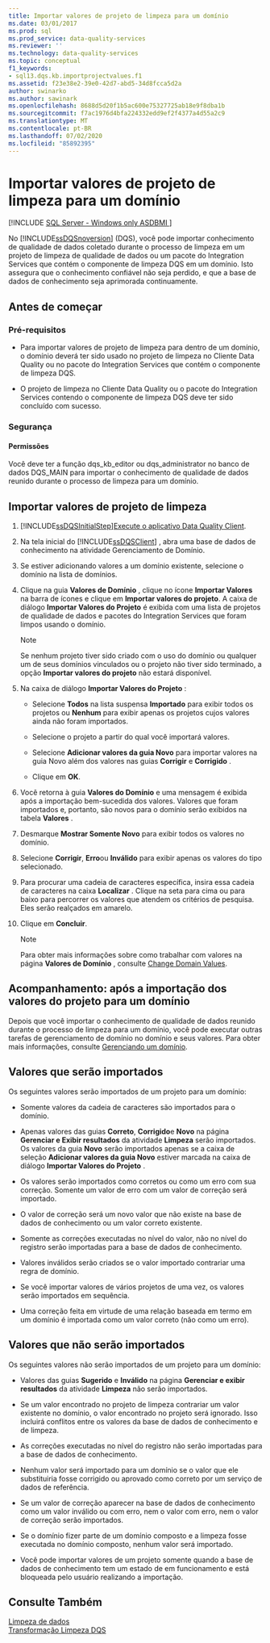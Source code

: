 ```yaml
---
title: Importar valores de projeto de limpeza para um domínio
ms.date: 03/01/2017
ms.prod: sql
ms.prod_service: data-quality-services
ms.reviewer: ''
ms.technology: data-quality-services
ms.topic: conceptual
f1_keywords:
- sql13.dqs.kb.importprojectvalues.f1
ms.assetid: f23e38e2-39e0-42d7-abd5-34d8fcca5d2a
author: swinarko
ms.author: sawinark
ms.openlocfilehash: 8688d5d20f1b5ac600e75327725ab18e9f8dba1b
ms.sourcegitcommit: f7ac1976d4bfa224332edd9ef2f4377a4d55a2c9
ms.translationtype: MT
ms.contentlocale: pt-BR
ms.lasthandoff: 07/02/2020
ms.locfileid: "85892395"
---
```

# <a name="import-cleansing-project-values-into-a-domain"></a>Importar valores de projeto de limpeza para um domínio

[!INCLUDE [SQL Server - Windows only ASDBMI  ](../includes/applies-to-version/sqlserver.md)]

  No [!INCLUDE[ssDQSnoversion](../includes/ssdqsnoversion-md.md)] (DQS), você pode importar conhecimento de qualidade de dados coletado durante o processo de limpeza em um projeto de limpeza de qualidade de dados ou um pacote do Integration Services que contém o componente de limpeza DQS em um domínio. Isto assegura que o conhecimento confiável não seja perdido, e que a base de dados de conhecimento seja aprimorada continuamente.  
  
##  <a name="before-you-begin"></a><a name="BeforeYouBegin"></a> Antes de começar  
  
###  <a name="prerequisites"></a><a name="Prerequisites"></a> Pré-requisitos  
  
-   Para importar valores de projeto de limpeza para dentro de um domínio, o domínio deverá ter sido usado no projeto de limpeza no Cliente Data Quality ou no pacote do Integration Services que contém o componente de limpeza DQS.  
  
-   O projeto de limpeza no Cliente Data Quality ou o pacote do Integration Services contendo o componente de limpeza DQS deve ter sido concluído com sucesso.  
  
###  <a name="security"></a><a name="Security"></a> Segurança  
  
####  <a name="permissions"></a><a name="Permissions"></a> Permissões  
 Você deve ter a função dqs_kb_editor ou dqs_administrator no banco de dados DQS_MAIN para importar o conhecimento de qualidade de dados reunido durante o processo de limpeza para um domínio.  
  
##  <a name="import-cleansing-project-values"></a><a name="Import"></a> Importar valores de projeto de limpeza  
  
1.  [!INCLUDE[ssDQSInitialStep](../includes/ssdqsinitialstep-md.md)][Execute o aplicativo Data Quality Client](../data-quality-services/run-the-data-quality-client-application.md).  
  
2.  Na tela inicial do [!INCLUDE[ssDQSClient](../includes/ssdqsclient-md.md)] , abra uma base de dados de conhecimento na atividade Gerenciamento de Domínio.  
  
3.  Se estiver adicionando valores a um domínio existente, selecione o domínio na lista de domínios.  
  
4.  Clique na guia **Valores de Domínio** , clique no ícone **Importar Valores** na barra de ícones e clique em **Importar valores do projeto**. A caixa de diálogo **Importar Valores do Projeto** é exibida com uma lista de projetos de qualidade de dados e pacotes do Integration Services que foram limpos usando o domínio.  
  
    > [!NOTE]  
    >  Se nenhum projeto tiver sido criado com o uso do domínio ou qualquer um de seus domínios vinculados ou o projeto não tiver sido terminado, a opção **Importar valores do projeto** não estará disponível.  
  
5.  Na caixa de diálogo **Importar Valores do Projeto** :  
  
    -   Selecione **Todos** na lista suspensa **Importado** para exibir todos os projetos ou **Nenhum** para exibir apenas os projetos cujos valores ainda não foram importados.  
  
    -   Selecione o projeto a partir do qual você importará valores.  
  
    -   Selecione **Adicionar valores da guia Novo** para importar valores na guia Novo além dos valores nas guias **Corrigir** e **Corrigido** .  
  
    -   Clique em **OK**.  
  
6.  Você retorna à guia **Valores do Domínio** e uma mensagem é exibida após a importação bem-sucedida dos valores. Valores que foram importados e, portanto, são novos para o domínio serão exibidos na tabela **Valores** .  
  
7.  Desmarque **Mostrar Somente Novo** para exibir todos os valores no domínio.  
  
8.  Selecione **Corrigir**, **Erro**ou **Inválido** para exibir apenas os valores do tipo selecionado.  
  
9. Para procurar uma cadeia de caracteres específica, insira essa cadeia de caracteres na caixa **Localizar** . Clique na seta para cima ou para baixo para percorrer os valores que atendem os critérios de pesquisa. Eles serão realçados em amarelo.  
  
10. Clique em **Concluir**.  
  
    > [!NOTE]  
    >   Para obter mais informações sobre como trabalhar com valores na página **Valores de Domínio** , consulte [Change Domain Values](../data-quality-services/change-domain-values.md).  
  
##  <a name="follow-up-after-importing-project-values-into-a-domain"></a><a name="FollowUp"></a> Acompanhamento: após a importação dos valores do projeto para um domínio  
 Depois que você importar o conhecimento de qualidade de dados reunido durante o processo de limpeza para um domínio, você pode executar outras tarefas de gerenciamento de domínio no domínio e seus valores. Para obter mais informações, consulte [Gerenciando um domínio](../data-quality-services/managing-a-domain.md).  
  
##  <a name="values-that-will-be-imported"></a><a name="Values"></a> Valores que serão importados  
 Os seguintes valores serão importados de um projeto para um domínio:  
  
-   Somente valores da cadeia de caracteres são importados para o domínio.  
  
-   Apenas valores das guias **Correto**, **Corrigido**e **Novo** na página **Gerenciar e Exibir resultados** da atividade **Limpeza** serão importados. Os valores da guia **Novo** serão importados apenas se a caixa de seleção **Adicionar valores da guia Novo** estiver marcada na caixa de diálogo **Importar Valores do Projeto** .  
  
-   Os valores serão importados como corretos ou como um erro com sua correção. Somente um valor de erro com um valor de correção será importado.  
  
-   O valor de correção será um novo valor que não existe na base de dados de conhecimento ou um valor correto existente.  
  
-   Somente as correções executadas no nível do valor, não no nível do registro serão importadas para a base de dados de conhecimento.  
  
-   Valores inválidos serão criados se o valor importado contrariar uma regra de domínio.  
  
-   Se você importar valores de vários projetos de uma vez, os valores serão importados em sequência.  
  
-   Uma correção feita em virtude de uma relação baseada em termo em um domínio é importada como um valor correto (não como um erro).  
  
##  <a name="values-that-will-not-be-imported"></a><a name="ValuesNot"></a> Valores que não serão importados  
 Os seguintes valores não serão importados de um projeto para um domínio:  
  
-   Valores das guias **Sugerido** e **Inválido** na página **Gerenciar e exibir resultados** da atividade **Limpeza** não serão importados.  
  
-   Se um valor encontrado no projeto de limpeza contrariar um valor existente no domínio, o valor encontrado no projeto será ignorado. Isso incluirá conflitos entre os valores da base de dados de conhecimento e de limpeza.  
  
-   As correções executadas no nível do registro não serão importadas para a base de dados de conhecimento.  
  
-   Nenhum valor será importado para um domínio se o valor que ele substituiria fosse corrigido ou aprovado como correto por um serviço de dados de referência.  
  
-   Se um valor de correção aparecer na base de dados de conhecimento como um valor inválido ou com erro, nem o valor com erro, nem o valor de correção serão importados.  
  
-   Se o domínio fizer parte de um domínio composto e a limpeza fosse executada no domínio composto, nenhum valor será importado.  
  
-   Você pode importar valores de um projeto somente quando a base de dados de conhecimento tem um estado de em funcionamento e está bloqueada pelo usuário realizando a importação.  
  
## <a name="see-also"></a>Consulte Também  
 [Limpeza de dados](../data-quality-services/data-cleansing.md)   
 [Transformação Limpeza DQS](../integration-services/data-flow/transformations/dqs-cleansing-transformation.md)  
  
  
